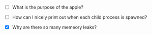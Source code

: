 - [ ] What is the purpose of the apple?
- [ ] How can I nicely print out when each child process is spawned?
- [x] Why are there so many memeory leaks?

